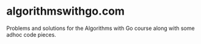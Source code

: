 # algorithmswithgo.com

Problems and solutions for the Algorithms with Go course along with some adhoc code pieces.
